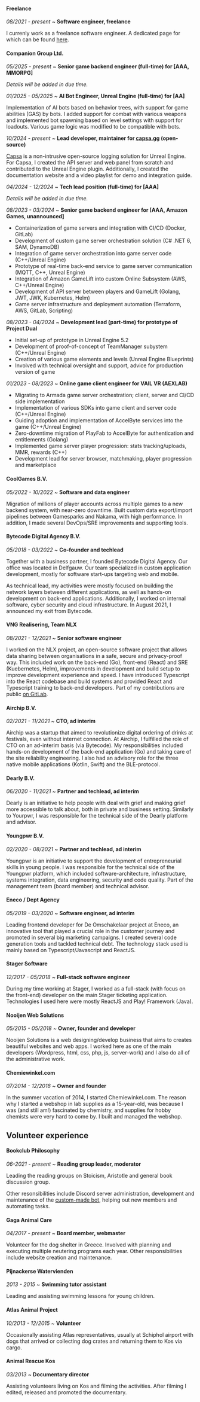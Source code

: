 #### Freelance

_08/2021 - present_ ~ **Software engineer, freelance**

I currenly work as a freelance software engineer. A dedicated page for which can be found [here](/freelance/).

#### Companion Group Ltd.

_05/2025 - present_ ~ **Senior game backend engineer (full-time) for [AAA, MMORPG]**

_Details will be added in due time._

_01/2025 - 05/2025_ ~ **AI Bot Engineer, Unreal Engine (full-time) for [AA]**

Implementation of AI bots based on behavior trees, with support for game abilities (GAS) by bots. I added support for combat with various weapons and implemented bot spawning based on level settings with support for loadouts. Various game logic was modified to be compatible with bots.

_10/2024 - present_ ~ **Lead developer, maintainer for [capsa.gg](https://capsa.gg) (open-source)**

[Capsa](https://capsa.gg) is a non-intrusive open-source logging solution for Unreal Engine. For Capsa, I created the API server and web panel from scratch and contributed to the Unreal Engine plugin. Additionally, I created the documentation website and a video playlist for demo and integration guide.

_04/2024 - 12/2024_ ~ **Tech lead position (full-time) for [AAA]**

_Details will be added in due time._

_08/2023 - 03/2024_ ~ **Senior game backend engineer for [AAA, Amazon Games, unannounced]**

- Containerization of game servers and integration with CI/CD (Docker, GitLab)
- Development of custom game server orchestration solution (C# .NET 6, SAM, DynamoDB)
- Integration of game server orchestration into game server code (C++/Unreal Engine)
- Prototype of real-time back-end service to game server communication (MQTT, C++, Unreal Engine)
- Integration of Amazon GameLift into custom Online Subsystem (AWS, C++/Unreal Engine)
- Development of API server between players and GameLift (Golang, JWT, JWK, Kubernetes, Helm)
- Game server infrastructure and deployment automation (Terraform, AWS, GitLab, Scripting)

_08/2023 - 04/2024_ ~ **Development lead (part-time) for prototype of Project Dual**

- Initial set-up of prototype in Unreal Engine 5.2
- Development of proof-of-concept of TeamManager subystem (C++/Unreal Engine)
- Creation of various game elements and levels (Unreal Engine Blueprints)
- Involved with technical oversight and support, advice for production version of game

_01/2023 - 08/2023_ ~ **Online game client engineer for VAIL VR (AEXLAB)**

- Migrating to Armada game server orchestration; client, server and CI/CD side implementation
- Implementation of various SDKs into game client and server code (C++/Unreal Engine)
- Guiding adoption and implementation of AccelByte services into the game (C++/Unreal Engine)
- Zero-downtime migration of PlayFab to AccelByte for authentication and entitlements (Golang)
- Implemented game server player progression: stats tracking/uploads, MMR, rewards (C++)
- Development lead for server browser, matchmaking, player progression and marketplace

#### CoolGames B.V.

_05/2022 - 10/2022_ ~ **Software and data engineer**

Migration of millions of player accounts across multiple games to a new backend system, with near-zero downtime. Built custom data export/import pipelines between Gamesparks and Nakama, with high performance. In addition, I made several DevOps/SRE improvements and supporting tools.

#### Bytecode Digital Agency B.V.

_05/2018 - 03/2022_ ~ **Co-founder and techlead**

Together with a business partner, I founded Bytecode Digital Agency. Our office was located in Delfgauw. Our team specialized in custom application development, mostly for software start-ups targeting web and mobile.

As technical lead, my activities were mostly focused on building the network layers between different applications, as well as hands-on development on back-end applications. Additionally, I worked on internal software, cyber security and cloud infrastructure. In August 2021, I announced my exit from Bytecode.

#### VNG Realisering, Team NLX

_08/2021 - 12/2021_ ~ **Senior software engineer**

I worked on the NLX project, an open-source software project that allows data sharing between organisations in a safe, secure and privacy-proof way. This included work on the back-end (Go), front-end (React) and SRE (Kuebernetes, Helm), improvements in development and build setup to improve development experience and speed. I have introduced Typescript into the React codebase and build systems and provided React and Typescript training to back-end developers. Part of my contributions are public [on GitLab](https://gitlab.com/commonground/nlx/nlx/-/commits/master?search=Luciano).

#### Airchip B.V.

_02/2021 - 11/2021_ ~ **CTO, ad interim**

Airchip was a startup that aimed to revolutionize digital ordering of drinks at festivals, even without internet connection. At Airchip, I fulfilled the role of CTO on an ad-interim basis (via Bytecode). My responsibilities included hands-on development of the back-end application (Go) and taking care of the site reliability engineering. I also had an advisory role for the three native mobile applications (Kotlin, Swift) and the BLE-protocol.

#### Dearly B.V.

_06/2020 - 11/2021_ ~ **Partner and techlead, ad interim**

Dearly is an initiative to help people with deal with grief and making grief more accessible to talk about, both in private and business setting. Similarly to Yourpwr, I was responsible for the technical side of the Dearly platform and advisor.

#### Youngpwr B.V.

_02/2020 - 08/2021_ ~ **Partner and techlead, ad interim**

Youngpwr is an initiative to support the development of entrepreneurial skills in young people. I was responsible for the technical side of the Youngpwr platform, which included software-architecture, infrastructure, systems integration, data engineering, security and code quality. Part of the management team (board member) and technical advisor.

#### Eneco / Dept Agency

_05/2019 - 03/2020_ ~ **Software engineer, ad interim**

Leading frontend developer for De Omschakelaar project at Eneco, an innovative tool that played a crucial role in the customer journey and promoted in several big marketing campaigns. I created several code generation tools and tackled technical debt. The technology stack used is mainly based on Typescript/Javascript and ReactJS.

#### Stager Software

_12/2017 - 05/2018_ ~ **Full-stack software engineer**

During my time working at Stager, I worked as a full-stack (with focus on the front-end) developer on the main Stager ticketing application. Technologies I used here were mostly ReactJS and Play! Framework (Java).

#### Nooijen Web Solutions

_05/2015 - 05/2018_ ~ **Owner, founder and developer**

Nooijen Solutions is a web designing/develop business that aims to creates beautiful websites and web apps. I worked here as one of the main developers (Wordpress, html, css, php, js, server-work) and I also do all of the administrative work.

#### Chemiewinkel.com

_07/2014 - 12/2018_ ~ **Owner and founder**

In the summer vacation of 2014, I started Chemiewinkel.com. The reason why I started a webshop in lab supplies as a 15-year-old, was because I was (and still am!) fascinated by chemistry, and supplies for hobby chemists were very hard to come by. I built and managed the webshop.

## Volunteer experience

#### Bookclub Philosophy

_06-2021 - present_ ~ **Reading group leader, moderator**

Leading the reading groups on Stoicism, Aristotle and general book discussion group.

Other resonsibilities include Discord server administration, development and maintenance of the [custom-made bot](https://github.com/lucianonooijen/socrates-discord-bot), helping out new members and automating tasks.

#### Gaga Animal Care

_04/2017 - present_ ~ **Board member, webmaster**

Volunteer for the dog shelter in Greece. Involved with planning and executing multiple neutering programs each year.
Other responsibilities include website creation and maintenance.

#### Pijnackerse Watervienden

_2013 - 2015_ ~ **Swimming tutor assistant**

Leading and assisting swimming lessons for young children.

#### Atlas Animal Project

_10/2013 - 12/2015_ ~ **Volunteer**

Occasionally assisting Atlas representatives, usually at Schiphol airport with dogs that arrived or collecting dog crates and returning them to Kos via cargo.

#### Animal Rescue Kos

_03/2013_ ~ **Documentary director**

Assisting volunteers living on Kos and filming the activities. After filming I edited, released and promoted the documentary. 
<!--Finished documentary: bit.ly/arkfilm or bit.ly/arkfilmgermany-->
